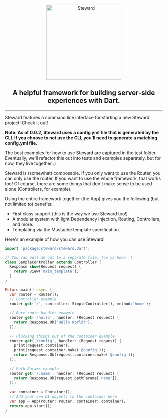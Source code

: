 <p align="center">
  <img width="240px" style="margin: 0 auto; display: block;" src="https://user-images.githubusercontent.com/1455979/146241297-3b1dc419-e312-4e61-81e0-37d6dde00e21.png" alt="Steward"/>
  
  <h2 align="center">A helpful framework for building server-side experiences with Dart.</h2>

</p>

-----------


Steward features a command line interface for starting a new Steward project! Check it out!

**Note: As of 0.0.2, Steward uses a config yml file that is generated by the CLI. If you choose to not use the CLI, you'll need to generate a matching config.yml file.**

The best examples for how to use Steward are captured in the test folder. Eventually, we'll refactor this out into tests and examples separately, but for now, they live together :)

Steward is (somewhat) composable. If you only want to use the Router, you can only use the router. If you want to use the whole framework, that works too! Of course, there are some things that don't make sense to be used alone (Controllers, for example).

Using the entire framework together (the App) gives you the following (but not limited to) benefits:
- First class support (this is the way we use Steward too!)
- A modular system with light Dependency Injection, Routing, Controllers, and more.
- Templating via the Mustache template specification.

Here's an example of how you can use Steward!

```dart
import 'package:steward/steward.dart';

// You can pull me out to a separate file, too ya know ;)
class SampleController extends Controller {
  Response show(Request request) {
    return view('main_template');
  }
}

Future main() async {
  var router = Router();
  // Controller example
  router.get('/', controller: SimpleController(), method:'home');
  
  // Bare route handler example
  router.get('/hello', handler: (Request request) {
    return Response.Ok('Hello World!');
  });
  
  // Plucking things out of the container example
  router.get('/config', handler: (Request request) {
    print(request.container);
    print(request.container.make('@config'));
    return Response.Ok(request.container.make('@config'));
  });
  
  // Path Params example
  router.get('/:name', handler: (Request request) {
    return Response.Ok(request.pathParams['name']);
  });
  
  var container = Container();
  // Add your own DI objects to the container here
  var app = App(router: router, container: container);
  return app.start();
}
```
